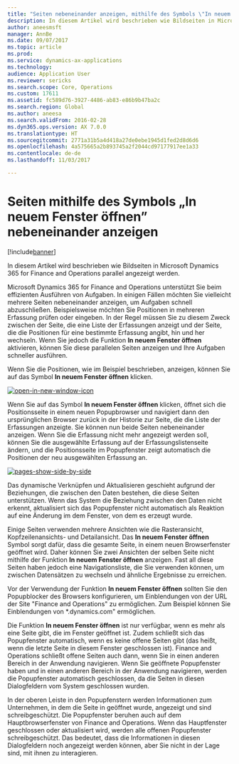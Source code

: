 ```yaml
---
title: "Seiten nebeneinander anzeigen, mithilfe des Symbols \"In neuem Fenster öffnen\"."
description: In diesem Artikel wird beschrieben wie Bildseiten in Microsoft Dynamics 365 for Finance and Operations parallel angezeigt werden.
author: aneesmsft
manager: AnnBe
ms.date: 09/07/2017
ms.topic: article
ms.prod: 
ms.service: dynamics-ax-applications
ms.technology: 
audience: Application User
ms.reviewer: sericks
ms.search.scope: Core, Operations
ms.custom: 17611
ms.assetid: fc589d76-3927-4486-ab83-e86b9b47ba2c
ms.search.region: Global
ms.author: aneesa
ms.search.validFrom: 2016-02-28
ms.dyn365.ops.version: AX 7.0.0
ms.translationtype: HT
ms.sourcegitcommit: 2771a31b5a4d418a27de0ebe1945d1fed2d8d6d6
ms.openlocfilehash: 4a575665a2b893745a2f2044cd97177917ee1a33
ms.contentlocale: de-de
ms.lasthandoff: 11/03/2017

---
```


# <a name="display-pages-side-by-side-using-the-open-in-new-window-icon"></a>Seiten mithilfe des Symbols „In neuem Fenster öffnen” nebeneinander anzeigen

[!include[banner](../includes/banner.md)]


In diesem Artikel wird beschrieben wie Bildseiten in Microsoft Dynamics 365 for Finance and Operations parallel angezeigt werden.

Microsoft Dynamics 365 for Finance and Operations unterstützt Sie beim effizienten Ausführen von Aufgaben. In einigen Fällen möchten Sie vielleicht mehrere Seiten nebeneinander anzeigen, um Aufgaben schnell abzuschließen. Beispielsweise möchten Sie Positionen in mehreren Erfassung prüfen oder eingeben. In der Regel müssen Sie zu diesem Zweck zwischen der Seite, die eine Liste der Erfassungen anzeigt und der Seite, die die Positionen für eine bestimmte Erfassung angibt, hin und her wechseln. Wenn Sie jedoch die Funktion **In neuem Fenster öffnen** aktivieren, können Sie diese parallelen Seiten anzeigen und Ihre Aufgaben schneller ausführen. 

Wenn Sie die Positionen, wie im Beispiel beschrieben, anzeigen, können Sie auf das Symbol **In neuem Fenster öffnen** klicken. 

[![open-in-new-window-icon](./media/open-in-new-window-icon.png)](./media/open-in-new-window-icon.png) 

Wenn Sie auf das Symbol **In neuem Fenster öffnen** klicken, öffnet sich die Positionsseite in einem neuen Popupbrowser und navigiert dann den ursprünglichen Browser zurück in der Historie zur Seite, die die Liste der Erfassungen anzeigte. Sie können nun beide Seiten nebeneinander anzeigen. Wenn Sie die Erfassung nicht mehr angezeigt werden soll, können Sie die ausgewählte Erfassung auf der Erfassungslistenseite ändern, und die Positionsseite im Popupfenster zeigt automatisch die Positionen der neu ausgewählten Erfassung an. 

[![pages-show-side-by-side](./media/pages-show-side-by-side.png)](./media/pages-show-side-by-side.png) 

Das dynamische Verknüpfen und Aktualisieren geschieht aufgrund der Beziehungen, die zwischen den Daten bestehen, die diese Seiten unterstützen. Wenn das System die Beziehung zwischen den Daten nicht erkennt, aktualisiert sich das Popupfenster nicht automatisch als Reaktion auf eine Änderung im dem Fenster, von dem es erzeugt wurde. 

Einige Seiten verwenden mehrere Ansichten wie die Rasteransicht, Kopfzeilenansichts- und Detailansicht. Das **In neuem Fenster öffnen** Symbol sorgt dafür, dass die gesamte Seite, in einem neuen Browserfenster geöffnet wird. Daher können Sie zwei Ansichten der selben Seite nicht mithilfe der Funktion **In neuem Fenster öffnen** anzeigen. Fast all diese Seiten haben jedoch eine Navigationsliste, die Sie verwenden können, um zwischen Datensätzen zu wechseln und ähnliche Ergebnisse zu erreichen. 

Vor der Verwendung der Funktion **In neuem Fenster öffnen** sollten Sie den Popupblocker des Browsers konfigurieren, um Einblendungen von der URL der Site "Finance and Operations" zu ermöglichen. Zum Beispiel können Sie Einblendungen von \*.dynamics.com" ermöglichen. 

Die Funktion **In neuem Fenster öffnen** ist nur verfügbar, wenn es mehr als eine Seite gibt, die im Fenster geöffnet ist. Zudem schließt sich das Popupfenster automatisch, wenn es keine offene Seiten gibt (das heißt, wenn die letzte Seite in diesem Fenster geschlossen ist). Finance and Operations schließt offene Seiten auch dann, wenn Sie in einen anderen Bereich in der Anwendung navigieren. Wenn Sie geöffnete Popupfenster haben und in einen anderen Bereich in der Anwendung navigieren, werden die Popupfenster automatisch geschlossen, da die Seiten in diesen Dialogfeldern vom System geschlossen wurden. 

In der oberen Leiste in den Popupfenstern werden Informationen zum Unternehmen, in dem die Seite in geöffnet wurde, angezeigt und sind schreibgeschützt. Die Popupfenster beruhen auch auf dem Hauptbrowserfenster von Finance and Operations. Wenn das Hauptfenster geschlossen oder aktualisiert wird, werden alle offenen Popupfenster schreibgeschützt. Das bedeutet, dass die Informationen in diesen Dialogfeldern noch angezeigt werden können, aber Sie nicht in der Lage sind, mit ihnen zu interagieren.





